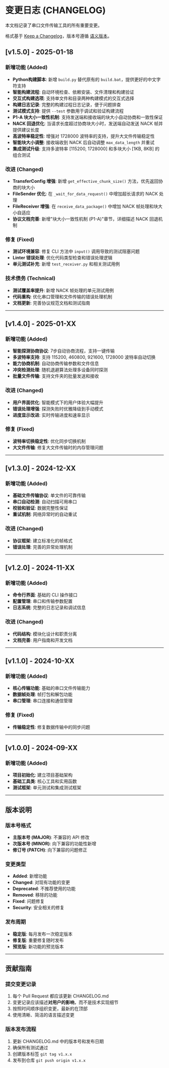 # 变更日志 (CHANGELOG)

本文档记录了串口文件传输工具的所有重要变更。

格式基于 [Keep a Changelog](https://keepachangelog.com/en/1.0.0/)，版本号遵循 [语义版本](https://semver.org/spec/v2.0.0.html)。

## [v1.5.0] - 2025-01-18

### 新增功能 (Added)

- **Python构建脚本**: 新增 `build.py` 替代原有的 `build.bat`，提供更好的中文字符支持
- **智能构建流程**: 自动环境检查、依赖安装、文件清理和构建验证
- **交互式构建选项**: 支持单文件和目录两种构建模式的交互式选择
- **构建日志记录**: 完整的构建过程日志记录，便于问题排查
- **测试模式支持**: 提供 `--test` 参数用于调试和验证构建流程
- **P1-A 块大小一致性机制**: 支持发送端和接收端的块大小自动协商和一致性保证
- **NACK 回退优化**: 当请求长度超过协商块大小时，发送端自动发送 NACK 帧并提供建议长度
- **高波特率稳定性**: 增强对 1728000 波特率的支持，提升大文件传输稳定性
- **智能块大小调整**: 接收端收到 NACK 后自动调整 `max_data_length` 并重试
- **集成测试升级**: 支持多波特率 [115200, 1728000] 和多块大小 [1KB, 8KB] 的组合测试

### 改进 (Changed)

- **TransferConfig 增强**: 新增 `get_effective_chunk_size()` 方法，优先返回协商的块大小
- **FileSender 优化**: 在 `_wait_for_data_request()` 中增加超长请求的 NACK 处理
- **FileReceiver 增强**: 在 `receive_data_package()` 中增加 NACK 帧处理和块大小自适应
- **协议文档完善**: 新增"块大小一致性机制 (P1-A)"章节，详细描述 NACK 回退机制

### 修复 (Fixed)

- **测试环境兼容**: 修复 CLI 方法中 `input()` 调用导致的测试阻塞问题
- **Linter 错误处理**: 优化代码类型检查和错误处理逻辑
- **单元测试补充**: 新增 `test_receiver.py` 和相关测试用例

### 技术债务 (Technical)

- **测试覆盖率提升**: 新增 NACK 帧处理的单元测试用例
- **代码重构**: 优化串口管理和文件传输的错误处理机制
- **文档更新**: 完善协议规范文档和测试指南

---

## [v1.4.0] - 2025-01-XX

### 新增功能 (Added)

- **智能探测协商协议**: 7步自动协商流程，支持一键传输
- **多波特率支持**: 支持 115200, 460800, 921600, 1728000 波特率自动切换
- **能力协商机制**: 自动协商传输参数和文件信息
- **冲突检测处理**: 随机退避算法处理多设备同时探测
- **批量文件传输**: 支持文件夹的批量发送和接收

### 改进 (Changed)

- **用户界面优化**: 智能模式下的用户体验大幅提升
- **错误处理增强**: 探测失败时优雅降级到手动模式
- **进度显示改进**: 实时传输进度和速率显示

### 修复 (Fixed)

- **波特率切换稳定性**: 优化同步切换机制
- **大文件传输**: 修复大文件传输时的内存管理问题

---

## [v1.3.0] - 2024-12-XX

### 新增功能 (Added)

- **基础文件传输协议**: 单文件的可靠传输
- **串口自动检测**: 自动扫描可用串口
- **校验和验证**: 数据完整性保证
- **重试机制**: 网络异常时的自动重试

### 改进 (Changed)

- **协议框架**: 建立标准化的帧格式
- **错误处理**: 完善的异常处理机制

---

## [v1.2.0] - 2024-11-XX

### 新增功能 (Added)

- **命令行界面**: 基础的 CLI 操作接口
- **配置管理**: 串口和传输参数配置
- **日志系统**: 完整的日志记录和调试信息

### 改进 (Changed)

- **代码结构**: 模块化设计和职责分离
- **文档完善**: 用户指南和开发文档

---

## [v1.1.0] - 2024-10-XX

### 新增功能 (Added)

- **核心传输功能**: 基础的串口文件传输能力
- **数据帧处理**: 帧打包和解包功能
- **串口管理**: 串口连接和通信管理

### 修复 (Fixed)

- **传输稳定性**: 修复数据传输中的同步问题

---

## [v1.0.0] - 2024-09-XX

### 新增功能 (Added)

- **项目初始化**: 建立项目基础架构
- **基础工具类**: 核心工具和实用函数
- **测试框架**: 单元测试和集成测试框架

---

## 版本说明

### 版本号格式

- **主版本号 (MAJOR)**: 不兼容的 API 修改
- **次版本号 (MINOR)**: 向下兼容的功能性新增
- **修订号 (PATCH)**: 向下兼容的问题修正

### 变更类型

- **Added**: 新增功能
- **Changed**: 对现有功能的变更
- **Deprecated**: 不推荐使用的功能
- **Removed**: 移除的功能
- **Fixed**: 问题修复
- **Security**: 安全相关的修复

### 发布周期

- **稳定版**: 每月发布一次稳定版本
- **修复版**: 重要修复随时发布
- **预览版**: 新功能的预览版本

---

## 贡献指南

### 提交变更记录

1. 每个 Pull Request 都应该更新 CHANGELOG.md
2. 变更记录应该描述**对用户的影响**，而不是技术实现细节
3. 按照时间顺序组织变更，最新的在顶部
4. 使用清晰、简洁的语言描述变更

### 版本发布流程

1. 更新 CHANGELOG.md 中的版本号和发布日期
2. 确保所有测试通过
3. 创建版本标签 `git tag v1.x.x`
4. 发布到仓库 `git push origin v1.x.x`
